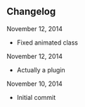 ## Changelog

November 12, 2014
+ Fixed animated class

November 12, 2014
+ Actually a plugin

November 10, 2014
+ Initial commit
